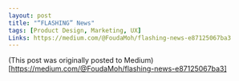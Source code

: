 ```yaml
---
layout: post
title: "“FLASHING” News"
tags: [Product Design, Marketing, UX]
Links: https://medium.com/@FoudaMoh/flashing-news-e87125067ba3
---
```


(This post was originally posted to Medium)[https://medium.com/@FoudaMoh/flashing-news-e87125067ba3]

